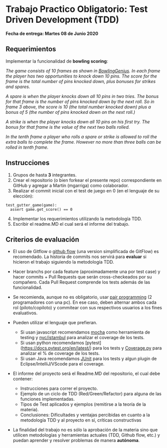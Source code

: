 # Trabajo Practico Obligatorio: Test Driven Development (TDD)

**Fecha de entrega: Martes 08 de Junio 2020**

## Requerimientos

Implementar la funcionalidad de **bowling scoring**:

_The game consists of 10 frames as shown in  [BowlingGenius](https://www.bowlinggenius.com/). In each frame the player has two opportunities to knock down 10 pins.  The score for the frame is the total number of pins knocked down, plus bonuses for strikes and spares._

_A spare is when the player knocks down all 10 pins in two tries.  The bonus for that frame is the number of pins knocked down by the next roll.  So in frame 3 above, the score is 10 (the total number knocked down) plus a bonus of 5 (the
number of pins knocked down on the next roll.)_

_A strike is when the player knocks down all 10 pins on his first try.  The bonus for that frame is the value of the next two balls rolled._

_In the tenth frame a player who rolls a spare or strike is allowed to roll the extra balls to complete the frame.  However no more than three balls can be rolled in tenth frame._


## Instrucciones

1. Grupos de hasta **3** integrantes.
2. Crear el repositorio (o bien forkear el presente repo) correspondiente en GitHub y agregar a Martin (mgarriga) como colaborador.
3. Realizar el commit inicial con el test de juego en 0 (en el lenguaje de su elección):

```
test_gutter_game(game):
  assert game.get_score() == 0
```

4. Implementar los requerimientos utilizando la metodología TDD.
5. Escribir el readme.MD el cual será el informe del trabajo.

## Criterios de evaluación

* El uso de Gitflow o [github flow](https://guides.github.com/introduction/flow/index.html) (una version simplificada de GitFlow) es recomendado. La historia de commits nos servirá para **evaluar** si hicieron el trabajo siguiendo la metodología TDD.

* Hacer branchs por cada feature (aproximadamente una por test case) y hacer commits + Pull Requests que serán cross-checkeados por su compañero. Cada Pull Request comprende los tests además de las funcionalidad.

* Se recomienda, aunque no es obligatorio, usar [pair programming](http://www.extremeprogramming.org/rules/pair.html) (2 programadores con una pc). En ese caso, deben alternar ambos cada rol (piloto/copiloto) y commitear con sus respectivos usuarios a los fines evaluativos.

* Pueden utilizar el lenguaje que prefieran.
	* Si usan javascript recomendamos [mocha](https://mochajs.org/) como herramienta de testing y [nyc/istambul](https://github.com/istanbuljs/nyc)
para analizar el coverage de los tests. 
	* Si usan python recomendamos [pytest] (https://docs.pytest.org/en/latest/) para los tests y [Coverage.py](https://coverage.readthedocs.io/en/coverage-5.1/) para analizar el % de coverage de los tests.
	* Si usan Java recomendamos [JUnit](https://junit.org/junit5/) para los tests y algun plugin de Eclipse/IntelliJ/VScode para el coverage.
	

* El informe del proyecto será el Readme.MD del repositorio, el cual debe contener:
  - Instrucciones para correr el proyecto.
  - Ejemplo de un ciclo de TDD (Red/Green/Refactor) para alguna de las funciones implementadas.
  - Tipos de Test aplicados y ejemplos (remitirse a la teoría de la materia).
  - Conclusiones: Dificultades y ventajas percibidas en cuanto a la metodología TDD y al proyecto en sí, críticas constructivas

* La finalidad del trabajo no es sólo la aprobación de la materia sino que utilicen metodologías y herramientas actuales (TDD, Github flow, etc.) y puedan aprender y resolver problemas de manera **autónoma**.
